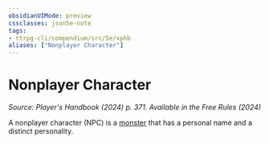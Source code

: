 ```yaml
---
obsidianUIMode: preview
cssclasses: json5e-note
tags:
- ttrpg-cli/compendium/src/5e/xphb
aliases: ["Nonplayer Character"]
---
```

# Nonplayer Character
*Source: Player's Handbook (2024) p. 371. Available in the Free Rules (2024)* 

A nonplayer character (NPC) is a [monster](Misc%20Files/CLI/rules/variant-rules/monster-xphb.md) that has a personal name and a distinct personality.